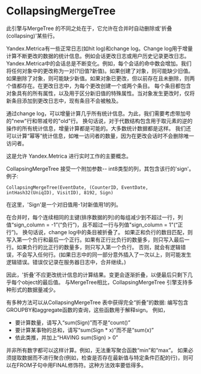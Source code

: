 # CollapsingMergeTree

此引擎与MergeTree 的不同之处在于，它允许在合并时自动删除或'折叠(collapsing)'某些行。

Yandex.Metrica有一些正常日志(如hit log)和change log。Change log用于增量计算不断更改的数据的统计信息。例如会话更改日志或用户历史记录更改日志。
Yandex.Metrica中的会话总是不断变化。例如，每个会话的命中数会增加。我们将任何对象中的更改称为一对(?旧值?新值)。如果创建了对象，则可能缺少旧值。
如果删除了对象，则可能缺少新值。如果对象已更改，但以前存在且未删除，则两个值都存在。在更改日志中，为每个更改创建一个或两个条目。
每个条目都包含对象具有的所有属性，以及用于区分新旧值的特殊属性。当对象发生更改时，仅将新条目添加到更改日志中，现有条目不会被触及。

通过change log，可以增量计算几乎所有统计信息。为此，我们需要考虑带加号的"new"行和带减号的"old"行。
换句话说，对于代数结构包含用于取元素的逆的操作的所有统计信息，增量计算都是可能的。大多数统计数据都是这样。
我们还可以计算“幂等”统计信息，如唯一访问者的数量，因为在更改会话时不会删除唯一访问者。

这是允许 Yandex.Metrica 进行实时工作的主要概念。

CollapsingMergeTree 接受一个附加参数-- int8类型的列，其包含该行的'sign'。例子:
```
CollapsingMergeTree(EventDate, (CounterID, EventDate, intHash32(UniqID), VisitID), 8192, Sign)

```
在这里，'Sign'是一个对旧值用-1对新值用1的列。

在合并时，每个连续相同的主键(排序数据的列)的每组减少到不超过一行，列值“sign_column = -1”(“负行”)，且不超过一行与列值"sign_column = 1"(“正行”)。
换句话说，change log中的条目被折叠了。
如果正和负行的数目匹配，则写入第一个负行和最后一个正行。如果有正行比负行的数量多，则只写入最后一行。如果负行的比正行的数量多，则只写入第一个负行。
否则，就会有逻辑错误，不会写入任何行。(如果日志中的同一部分意外插入了一次以上，则可能发生逻辑错误。错误仅记录在服务器日志中，合并继续。)

因此，'折叠'不应更改统计信息的计算结果。变更会逐渐折叠，以便最后只剩下几乎每个object的最后值。
与MergeTree相比，CollapsingMergeTree 引擎支持多种形式的数据量减少。

有多种方法可以从CollapsingMergeTree 表中获得完全“折叠”的数据:
编写包含GROUPBY和aggregate函数的查询，这些函数用于解释sign。
例如，
* 要计算数量，请写入“sum(Sign)”而不是“count()”
* 要计算某事物的总和，请写“sum(Sign * x)”而不是“sum(x)”
* 依此类推，并加上“HAVING sum(Sign) > 0”

并非所有数字都可以这样计算。例如，无法重写聚合函数“min”和“max”。
如果必须提取数据而不进行聚合(例如，检查是否存在最新值与特定条件匹配的行)，则可以在FROM子句中用FINAL修饰符。这种方法效率要低得多。


